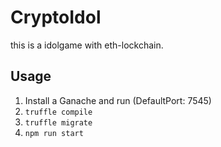 # CryptoIdol
this is a idolgame with eth-lockchain.

## Usage

1. Install a Ganache and run (DefaultPort: 7545)
2. `truffle compile`
3. `truffle migrate`
4. `npm run start`